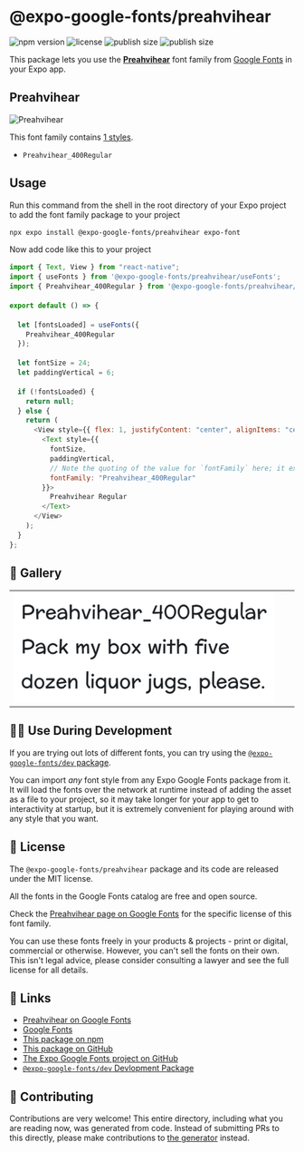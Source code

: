 # @expo-google-fonts/preahvihear

![npm version](https://flat.badgen.net/npm/v/@expo-google-fonts/preahvihear)
![license](https://flat.badgen.net/github/license/expo/google-fonts)
![publish size](https://flat.badgen.net/packagephobia/install/@expo-google-fonts/preahvihear)
![publish size](https://flat.badgen.net/packagephobia/publish/@expo-google-fonts/preahvihear)

This package lets you use the [**Preahvihear**](https://fonts.google.com/specimen/Preahvihear) font family from [Google Fonts](https://fonts.google.com/) in your Expo app.

## Preahvihear

![Preahvihear](./font-family.png)

This font family contains [1 styles](#-gallery).

- `Preahvihear_400Regular`

## Usage

Run this command from the shell in the root directory of your Expo project to add the font family package to your project

```sh
npx expo install @expo-google-fonts/preahvihear expo-font
```

Now add code like this to your project

```js
import { Text, View } from "react-native";
import { useFonts } from '@expo-google-fonts/preahvihear/useFonts';
import { Preahvihear_400Regular } from '@expo-google-fonts/preahvihear/400Regular';

export default () => {

  let [fontsLoaded] = useFonts({
    Preahvihear_400Regular
  });

  let fontSize = 24;
  let paddingVertical = 6;

  if (!fontsLoaded) {
    return null;
  } else {
    return (
      <View style={{ flex: 1, justifyContent: "center", alignItems: "center" }}>
        <Text style={{
          fontSize,
          paddingVertical,
          // Note the quoting of the value for `fontFamily` here; it expects a string!
          fontFamily: "Preahvihear_400Regular"
        }}>
          Preahvihear Regular
        </Text>
      </View>
    );
  }
};
```

## 🔡 Gallery


||||
|-|-|-|
|![Preahvihear_400Regular](./400Regular/Preahvihear_400Regular.ttf.png)||||


## 👩‍💻 Use During Development

If you are trying out lots of different fonts, you can try using the [`@expo-google-fonts/dev` package](https://github.com/expo/google-fonts/tree/master/font-packages/dev#readme).

You can import _any_ font style from any Expo Google Fonts package from it. It will load the fonts over the network at runtime instead of adding the asset as a file to your project, so it may take longer for your app to get to interactivity at startup, but it is extremely convenient for playing around with any style that you want.


## 📖 License

The `@expo-google-fonts/preahvihear` package and its code are released under the MIT license.

All the fonts in the Google Fonts catalog are free and open source.

Check the [Preahvihear page on Google Fonts](https://fonts.google.com/specimen/Preahvihear) for the specific license of this font family.

You can use these fonts freely in your products & projects - print or digital, commercial or otherwise. However, you can't sell the fonts on their own. This isn't legal advice, please consider consulting a lawyer and see the full license for all details.

## 🔗 Links

- [Preahvihear on Google Fonts](https://fonts.google.com/specimen/Preahvihear)
- [Google Fonts](https://fonts.google.com/)
- [This package on npm](https://www.npmjs.com/package/@expo-google-fonts/preahvihear)
- [This package on GitHub](https://github.com/expo/google-fonts/tree/master/font-packages/preahvihear)
- [The Expo Google Fonts project on GitHub](https://github.com/expo/google-fonts)
- [`@expo-google-fonts/dev` Devlopment Package](https://github.com/expo/google-fonts/tree/master/font-packages/dev)

## 🤝 Contributing

Contributions are very welcome! This entire directory, including what you are reading now, was generated from code. Instead of submitting PRs to this directly, please make contributions to [the generator](https://github.com/expo/google-fonts/tree/master/packages/generator) instead.
